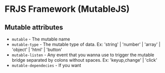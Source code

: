 # FRJS Framework (MutableJS)

## Mutable attributes
- `mutable` - The mutable name
- `mutable-type` - The mutable type of data. Ex: 'string' | 'number' | 'array' | 'object' | 'html' | 'button'
- `mutable-listen` - Any event that you wanna use to trigger the mutable bridge separated by colons without spaces. Ex: 'keyup,change' | 'click'
- `mutable-dependecies` - If you want